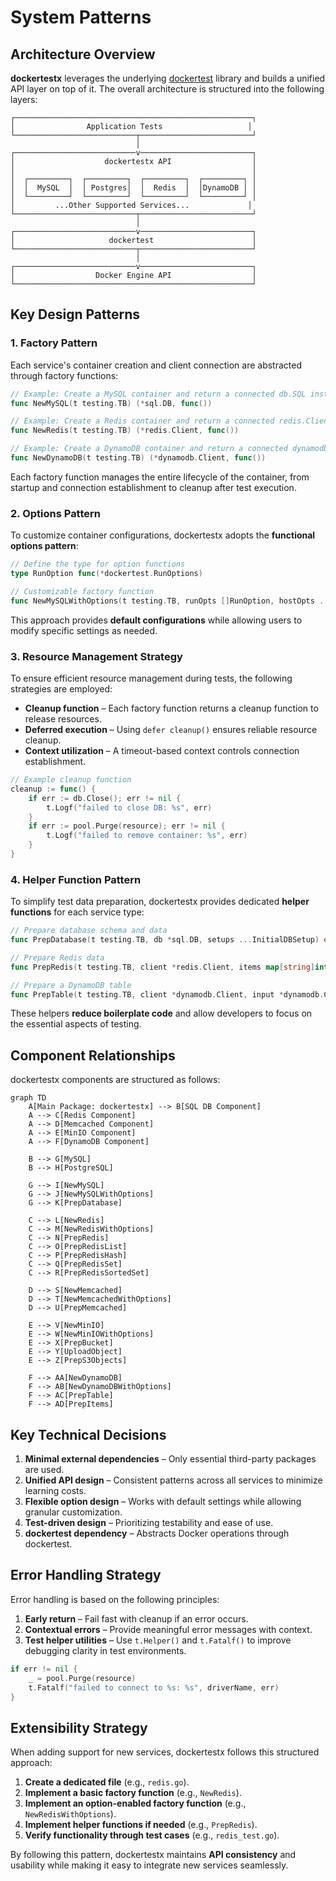 # System Patterns

## Architecture Overview

**dockertestx** leverages the underlying [dockertest](https://github.com/ory/dockertest) library and builds a unified API layer on top of it. The overall architecture is structured into the following layers:

```
┌─────────────────────────────────────────────────────┐
│                Application Tests                   │
└───────────────────────────┬─────────────────────────┘
                            │
┌───────────────────────────v─────────────────────────┐
│                    dockertestx API                  │
│                                                     │
│  ┌─────────┐  ┌─────────┐  ┌─────────┐  ┌─────────┐ │
│  │  MySQL  │  │ Postgres│  │  Redis  │  │DynamoDB │ │
│  └─────────┘  └─────────┘  └─────────┘  └─────────┘ │
│         ...Other Supported Services...             │
└───────────────────────────┬─────────────────────────┘
                            │
┌───────────────────────────v─────────────────────────┐
│                     dockertest                      │
└───────────────────────────┬─────────────────────────┘
                            │
┌───────────────────────────v─────────────────────────┐
│                  Docker Engine API                  │
└─────────────────────────────────────────────────────┘
```

## Key Design Patterns

### 1. Factory Pattern

Each service's container creation and client connection are abstracted through factory functions:

```go
// Example: Create a MySQL container and return a connected db.SQL instance
func NewMySQL(t testing.TB) (*sql.DB, func())

// Example: Create a Redis container and return a connected redis.Client instance
func NewRedis(t testing.TB) (*redis.Client, func())

// Example: Create a DynamoDB container and return a connected dynamodb.Client instance
func NewDynamoDB(t testing.TB) (*dynamodb.Client, func())
```

Each factory function manages the entire lifecycle of the container, from startup and connection establishment to cleanup after test execution.

### 2. Options Pattern

To customize container configurations, dockertestx adopts the **functional options pattern**:

```go
// Define the type for option functions
type RunOption func(*dockertest.RunOptions)

// Customizable factory function
func NewMySQLWithOptions(t testing.TB, runOpts []RunOption, hostOpts ...func(*docker.HostConfig)) (*sql.DB, func())
```

This approach provides **default configurations** while allowing users to modify specific settings as needed.

### 3. Resource Management Strategy

To ensure efficient resource management during tests, the following strategies are employed:

- **Cleanup function** – Each factory function returns a cleanup function to release resources.  
- **Deferred execution** – Using `defer cleanup()` ensures reliable resource cleanup.  
- **Context utilization** – A timeout-based context controls connection establishment.  

```go
// Example cleanup function
cleanup := func() {
    if err := db.Close(); err != nil {
        t.Logf("failed to close DB: %s", err)
    }
    if err := pool.Purge(resource); err != nil {
        t.Logf("failed to remove container: %s", err)
    }
}
```

### 4. Helper Function Pattern

To simplify test data preparation, dockertestx provides dedicated **helper functions** for each service type:

```go
// Prepare database schema and data
func PrepDatabase(t testing.TB, db *sql.DB, setups ...InitialDBSetup) error

// Prepare Redis data
func PrepRedis(t testing.TB, client *redis.Client, items map[string]interface{}, exp time.Duration) error

// Prepare a DynamoDB table
func PrepTable(t testing.TB, client *dynamodb.Client, input *dynamodb.CreateTableInput) error
```

These helpers **reduce boilerplate code** and allow developers to focus on the essential aspects of testing.

## Component Relationships

dockertestx components are structured as follows:

```mermaid
graph TD
    A[Main Package: dockertestx] --> B[SQL DB Component]
    A --> C[Redis Component]
    A --> D[Memcached Component]
    A --> E[MinIO Component]
    A --> F[DynamoDB Component]
    
    B --> G[MySQL]
    B --> H[PostgreSQL]
    
    G --> I[NewMySQL]
    G --> J[NewMySQLWithOptions]
    G --> K[PrepDatabase]
    
    C --> L[NewRedis]
    C --> M[NewRedisWithOptions]
    C --> N[PrepRedis]
    C --> O[PrepRedisList]
    C --> P[PrepRedisHash]
    C --> Q[PrepRedisSet]
    C --> R[PrepRedisSortedSet]
    
    D --> S[NewMemcached]
    D --> T[NewMemcachedWithOptions]
    D --> U[PrepMemcached]
    
    E --> V[NewMinIO]
    E --> W[NewMinIOWithOptions]
    E --> X[PrepBucket]
    E --> Y[UploadObject]
    E --> Z[PrepS3Objects]
    
    F --> AA[NewDynamoDB]
    F --> AB[NewDynamoDBWithOptions]
    F --> AC[PrepTable]
    F --> AD[PrepItems]
```

## Key Technical Decisions

1. **Minimal external dependencies** – Only essential third-party packages are used.  
2. **Unified API design** – Consistent patterns across all services to minimize learning costs.  
3. **Flexible option design** – Works with default settings while allowing granular customization.  
4. **Test-driven design** – Prioritizing testability and ease of use.  
5. **dockertest dependency** – Abstracts Docker operations through dockertest.  

## Error Handling Strategy

Error handling is based on the following principles:

1. **Early return** – Fail fast with cleanup if an error occurs.  
2. **Contextual errors** – Provide meaningful error messages with context.  
3. **Test helper utilities** – Use `t.Helper()` and `t.Fatalf()` to improve debugging clarity in test environments.  

```go
if err != nil {
    _ = pool.Purge(resource)
    t.Fatalf("failed to connect to %s: %s", driverName, err)
}
```

## Extensibility Strategy

When adding support for new services, dockertestx follows this structured approach:

1. **Create a dedicated file** (e.g., `redis.go`).  
2. **Implement a basic factory function** (e.g., `NewRedis`).  
3. **Implement an option-enabled factory function** (e.g., `NewRedisWithOptions`).  
4. **Implement helper functions if needed** (e.g., `PrepRedis`).  
5. **Verify functionality through test cases** (e.g., `redis_test.go`).  

By following this pattern, dockertestx maintains **API consistency** and usability while making it easy to integrate new services seamlessly.
